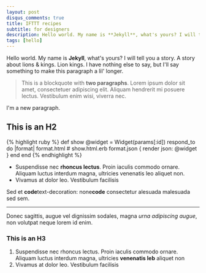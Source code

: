 ```yaml
---
layout: post
disqus_comments: true
title: IFTTT recipes
subtitle: for designers
description: Hello world. My name is **Jekyll**, what's yours? I will tell you a story. A story about lions & kings. Lion kings. I have nothing else to say, but I'll say something to make this paragraph a lil' longer.
tags: [hello]
---
```


Hello world. My name is **Jekyll**, what's yours? I will tell you a story. A story about lions & kings. Lion kings. I have nothing else to say, but I'll say something to make this paragraph a lil' longer.

> This is a blockquote with **two paragraphs**. Lorem ipsum dolor sit amet,
> consectetuer adipiscing elit. Aliquam hendrerit mi posuere lectus. Vestibulum enim wisi, viverra nec.

I'm a new paragraph.

## This is an H2

{% highlight ruby %}
def show
  @widget = Widget(params[:id])
  respond_to do |format|
    format.html # show.html.erb
    format.json { render json: @widget }
  end
end
{% endhighlight %}

- Suspendisse nec **rhoncus lectus**. Proin iaculis commodo ornare. Aliquam luctus interdum magna, ultricies venenatis leo aliquet non.
- Vivamus at dolor leo. Vestibulum facilisis

Sed et **code**text-decoration: none**code** consectetur alesuada malesuada sed sem.

***

Donec sagittis, augue vel dignissim sodales, magna <em>urna adipiscing augue</em>, non volutpat neque lorem id enim. 

### This is an H3

1. Suspendisse nec rhoncus lectus. Proin iaculis commodo ornare. Aliquam luctus interdum magna, ultricies **venenatis leb** aliquet non
2. Vivamus at dolor leo. Vestibulum facilisis